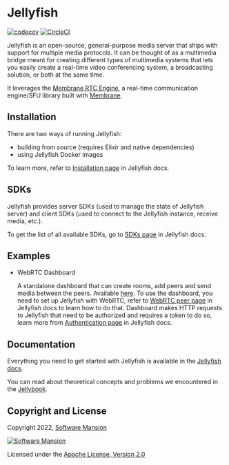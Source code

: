 # Jellyfish

[![codecov](https://codecov.io/gh/jellyfish-dev/jellyfish/branch/main/graph/badge.svg?token=ANWFKV2EDP)](https://codecov.io/gh/jellyfish-dev/jellyfish)
[![CircleCI](https://circleci.com/gh/jellyfish-dev/jellyfish.svg?style=svg)](https://circleci.com/gh/jellyfish-dev/jellyfish)

Jellyfish is an open-source, general-purpose media server that ships with support for multiple media protocols.
It can be thought of as a multimedia bridge meant for creating different types of multimedia systems that lets 
you easily create a real-time video conferencing system, a broadcasting solution, or both at the same time.

It leverages the [Membrane RTC Engine](https://github.com/jellyfish-dev/membrane_rtc_engine), a real-time communication engine/SFU library built with [Membrane](https://membrane.stream/).

## Installation

There are two ways of running Jellyfish:
- building from source (requires Elixir and native dependencies)
- using Jellyfish Docker images

To learn more, refer to [Installation page](https://jellyfish-dev.github.io/jellyfish-docs/getting_started/installation) in Jellyfish docs.

## SDKs

Jellyfish provides server SDKs (used to manage the state of Jellyfish server) and client SDKs (used to connect to the Jellyfish instance, receive media, etc.).

To get the list of all available SDKs, go to [SDKs page](https://jellyfish-dev.github.io/jellyfish-docs/getting_started/sdks) in Jellyfish docs.

## Examples

- WebRTC Dashboard

    A standalone dashboard that can create rooms, add peers and send media between the peers. Available [here](https://github.com/jellyfish-dev/jellyfish-dashboard).
To use the dashboard, you need to set up Jellyfish with WebRTC, refer to [WebRTC peer page](https://jellyfish-dev.github.io/jellyfish-docs/getting_started/peers/webrtc) in Jellyfish docs to learn how to do that.
Dashboard makes HTTP requests to Jellyfish that need to be authorized and requires a token to do so, learn more from [Authentication page](https://jellyfish-dev.github.io/jellyfish-docs/getting_started/authentication) in Jellyfish docs.

## Documentation

Everything you need to get started with Jellyfish is available in the [Jellyfish docs](https://jellyfish-dev.github.io/jellyfish-docs/).

You can read about theoretical concepts and problems we encountered in the [Jellybook](https://jellyfish-dev.github.io/book/).

## Copyright and License

Copyright 2022, [Software Mansion](https://swmansion.com/?utm_source=git&utm_medium=readme&utm_campaign=jellyfish)

[![Software Mansion](https://logo.swmansion.com/logo?color=white&variant=desktop&width=200&tag=membrane-github)](https://swmansion.com/?utm_source=git&utm_medium=readme&utm_campaign=jellyfish)

Licensed under the [Apache License, Version 2.0](LICENSE)
